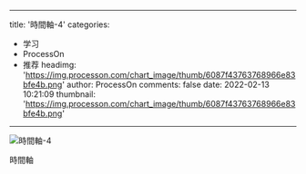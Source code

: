 
---
title: '時間軸-4'
categories: 
 - 学习
 - ProcessOn
 - 推荐
headimg: 'https://img.processon.com/chart_image/thumb/6087f43763768966e83bfe4b.png'
author: ProcessOn
comments: false
date: 2022-02-13 10:21:09
thumbnail: 'https://img.processon.com/chart_image/thumb/6087f43763768966e83bfe4b.png'
---

<div>   
<img class="thumb" alt="時間軸-4" src="https://img.processon.com/chart_image/thumb/6087f43763768966e83bfe4b.png" referrerpolicy="no-referrer">
<p>時間軸</p>  
</div>
            